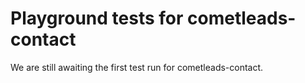 # Playground tests for cometleads-contact
We are still awaiting the first test run for cometleads-contact.
